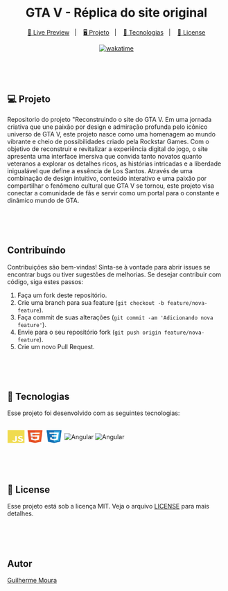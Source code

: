 <h1 align="center">
  GTA V - Réplica do site original
</h1>  

<p align="center">
  <a href="https://brunodorea.github.io/dio-pokedex/" target="_blank">🔗 Live Preview</a>&nbsp;&nbsp;&nbsp;|&nbsp;&nbsp;&nbsp;
  <a href="#-projeto">🖥️ Projeto</a>&nbsp;&nbsp;&nbsp;|&nbsp;&nbsp;&nbsp;
  <a href="#-tecnologias">🚀 Tecnologias</a>&nbsp;&nbsp;&nbsp;|&nbsp;&nbsp;&nbsp;
  <a href="#-license">📝 License</a>
</p>

<p align="center">
<a href="https://wakatime.com/badge/user/68660678-6b86-4b78-98df-f5f41a37e1bc/project/b8b0b63f-fb44-4dea-9f57-42644c4a0cb0"><img src="https://wakatime.com/badge/user/68660678-6b86-4b78-98df-f5f41a37e1bc/project/b8b0b63f-fb44-4dea-9f57-42644c4a0cb0.svg" alt="wakatime"></a>
</p>

<br><br><br>

## 💻 Projeto
Repositorio do projeto "Reconstruindo o site do GTA V.
Em uma jornada criativa que une paixão por design e admiração profunda pelo icônico universo de GTA V, este projeto nasce como uma homenagem ao mundo vibrante e cheio de possibilidades criado pela Rockstar Games. Com o objetivo de reconstruir e revitalizar a experiência digital do jogo, o site apresenta uma interface imersiva que convida tanto novatos quanto veteranos a explorar os detalhes ricos, as histórias intricadas e a liberdade inigualável que define a essência de Los Santos. Através de uma combinação de design intuitivo, conteúdo interativo e uma paixão por compartilhar o fenômeno cultural que GTA V se tornou, este projeto visa conectar a comunidade de fãs e servir como um portal para o constante e dinâmico mundo de GTA.

<br><br><br>
## Contribuíndo
Contribuições são bem-vindas! Sinta-se à vontade para abrir issues se encontrar bugs ou tiver sugestões de melhorias. Se desejar contribuir com código, siga estes passos:

1. Faça um fork deste repositório.
2. Crie uma branch para sua feature (`git checkout -b feature/nova-feature`).
3. Faça commit de suas alterações (`git commit -am 'Adicionando nova feature'`).
4. Envie para o seu repositório fork (`git push origin feature/nova-feature`).
5. Crie um novo Pull Request.

<br><br><br>

## 🚀 Tecnologias
Esse projeto foi desenvolvido com as seguintes tecnologias:

<div style="display: inline_block"><br>
  <img align="center" alt="Js" height="30" width="40" src="https://raw.githubusercontent.com/devicons/devicon/master/icons/javascript/javascript-plain.svg">
  <img align="center" alt="HTML" height="30" width="40" src="https://raw.githubusercontent.com/devicons/devicon/master/icons/html5/html5-original.svg">
  <img align="center" alt="CSS" height="30" width="40" src="https://raw.githubusercontent.com/devicons/devicon/master/icons/css3/css3-original.svg">
  <img align="center" alt="Angular" height="30" width="40" src="https://cdn.jsdelivr.net/gh/devicons/devicon@latest/icons/github/github-original.svg">
  <img align="center" alt="Angular" height="30" width="40" src="https://cdn.jsdelivr.net/gh/devicons/devicon@latest/icons/visualstudio/visualstudio-original.svg">    
</div>

<br><br><br>

## 📝 License
Esse projeto está sob a licença MIT. Veja o arquivo [LICENSE](LICENSE) para mais detalhes.

<br><br><br>
## Autor

[Guilherme Moura](https://github.com/sohgottes)
